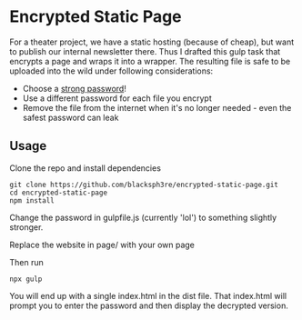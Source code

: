 # Encrypted Static Page

For a theater project, we have a static hosting (because of cheap), but want to publish our internal newsletter there. Thus I drafted this gulp task that encrypts a page and wraps it into a wrapper. The resulting file is safe to be uploaded into the wild under following considerations:

* Choose a [strong password](https://howsecureismypassword.net/)!
* Use a different password for each file you encrypt
* Remove the file from the internet when it's no longer needed - even the safest password can leak
 


## Usage

Clone the repo and install dependencies

```
git clone https://github.com/blacksph3re/encrypted-static-page.git
cd encrypted-static-page
npm install
```

Change the password in gulpfile.js (currently 'lol') to something slightly stronger.

Replace the website in page/ with your own page

Then run
```
npx gulp
```

You will end up with a single index.html in the dist file. That index.html will prompt you to enter the password and then display the decrypted version.